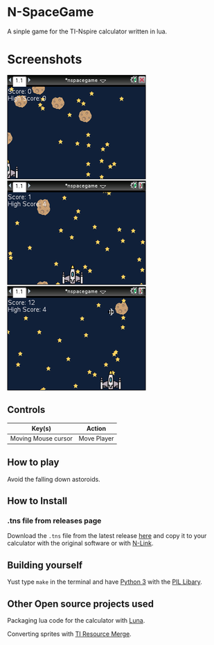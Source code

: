 # N-SpaceGame
A sinple game for the TI-Nspire calculator written in lua.

# Screenshots

![Screenshot 1](screenshots/1.png)
![Screenshot 2](screenshots/2.png)
![Screenshot 3](screenshots/3.png)

## Controls

| Key(s)                   | Action      |
|--------------------------|-------------|
| Moving Mouse cursor      | Move Player |

## How to play
Avoid the falling down astoroids.

## How to Install

### .tns file from releases page

Download the `.tns` file from the latest release
[here](https://github.com/BiberGames/N-SpaceGame/releases) and copy
it to your calculator with the original software or with [N-Link](https://github.com/lights0123/n-link).

## Building yourself
Yust type `make` in the terminal and have [Python 3](https://www.python.org/) with the [PIL Libary](https://pillow.readthedocs.io/en/stable/).


## Other Open source projects used
Packaging lua code for the calculator with [Luna](https://github.com/ndless-nspire/Luna).

Converting sprites with [TI Resource Merge](https://github.com/DaveDuck321/TI-Resource-Merge).
